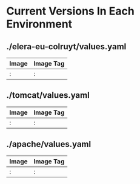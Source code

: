 # Current Versions In Each Environment
## ./elera-eu-colruyt/values.yaml
| Image | Image Tag |
|-------|-----------|
| : | : |
## ./tomcat/values.yaml
| Image | Image Tag |
|-------|-----------|
| : | : |
## ./apache/values.yaml
| Image | Image Tag |
|-------|-----------|
| : | : |

